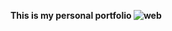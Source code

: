 <b> This is my personal portfolio <b>
  ![web](https://user-images.githubusercontent.com/27028592/159695562-83416991-8d4c-402c-8749-d7bad30e33c7.PNG)

